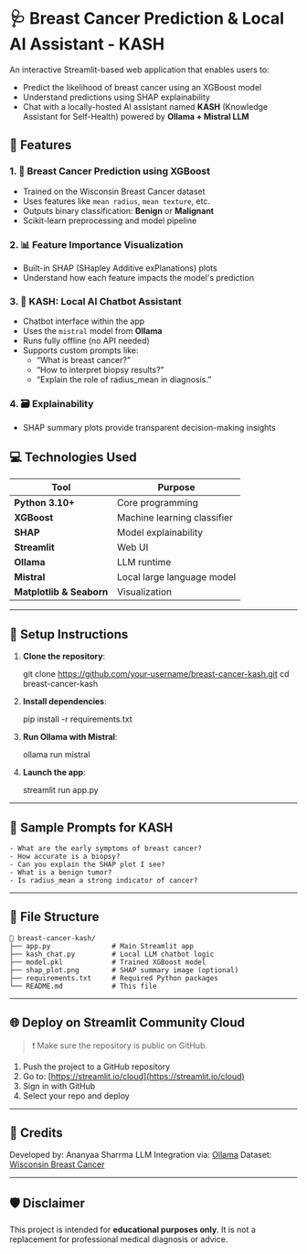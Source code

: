 
# 🩺 Breast Cancer Prediction & Local AI Assistant - KASH

An interactive Streamlit-based web application that enables users to:

- Predict the likelihood of breast cancer using an XGBoost model
- Understand predictions using SHAP explainability
- Chat with a locally-hosted AI assistant named **KASH** (Knowledge Assistant for Self-Health) powered by **Ollama + Mistral LLM**



## 🚀 Features

### 1. 🎯 **Breast Cancer Prediction using XGBoost**
- Trained on the Wisconsin Breast Cancer dataset
- Uses features like `mean radius`, `mean texture`, etc.
- Outputs binary classification: **Benign** or **Malignant**
- Scikit-learn preprocessing and model pipeline

### 2. 📊 **Feature Importance Visualization**
- Built-in SHAP (SHapley Additive exPlanations) plots
- Understand how each feature impacts the model's prediction

### 3. 🧠 **KASH: Local AI Chatbot Assistant**
- Chatbot interface within the app
- Uses the `mistral` model from **Ollama**
- Runs fully offline (no API needed)
- Supports custom prompts like:
  - “What is breast cancer?”
  - “How to interpret biopsy results?”
  - “Explain the role of radius_mean in diagnosis.”

### 4. 🗃️ **Explainability**
- SHAP summary plots provide transparent decision-making insights



## 💻 Technologies Used

| Tool | Purpose |
|------|---------|
| **Python 3.10+** | Core programming |
| **XGBoost** | Machine learning classifier |
| **SHAP** | Model explainability |
| **Streamlit** | Web UI |
| **Ollama** | LLM runtime |
| **Mistral** | Local large language model |
| **Matplotlib & Seaborn** | Visualization |

---

## 🧰 Setup Instructions

1. **Clone the repository**:

   git clone https://github.com/your-username/breast-cancer-kash.git
   cd breast-cancer-kash


2. **Install dependencies**:

   
   pip install -r requirements.txt
  

3. **Run Ollama with Mistral**:

   ollama run mistral
  

4. **Launch the app**:


   streamlit run app.py
  

---

## 🧪 Sample Prompts for KASH

```
- What are the early symptoms of breast cancer?
- How accurate is a biopsy?
- Can you explain the SHAP plot I see?
- What is a benign tumor?
- Is radius_mean a strong indicator of cancer?
```

---

## 📂 File Structure

```
📁 breast-cancer-kash/
├── app.py               # Main Streamlit app
├── kash_chat.py         # Local LLM chatbot logic
├── model.pkl            # Trained XGBoost model
├── shap_plot.png        # SHAP summary image (optional)
├── requirements.txt     # Required Python packages
└── README.md            # This file
```

---

## 🌐 Deploy on Streamlit Community Cloud

> ❗ Make sure the repository is public on GitHub.

1. Push the project to a GitHub repository
2. Go to: [https://streamlit.io/cloud](https://streamlit.io/cloud)
3. Sign in with GitHub
4. Select your repo and deploy

---

## 🧠 Credits

Developed by: Ananyaa Sharrma
LLM Integration via: [Ollama](https://ollama.com)
Dataset: [Wisconsin Breast Cancer](https://archive.ics.uci.edu/ml/datasets/Breast+Cancer+Wisconsin+%28Diagnostic%29)

---

## 🛡️ Disclaimer

This project is intended for **educational purposes only**. It is not a replacement for professional medical diagnosis or advice.


